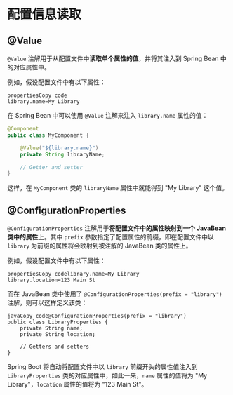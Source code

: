 



# 配置信息读取

## @Value

`@Value` 注解用于从配置文件中**读取单个属性的值**，并将其注入到 Spring Bean 中的对应属性中。

例如，假设配置文件中有以下属性：

```
propertiesCopy code
library.name=My Library
```

在 Spring Bean 中可以使用 `@Value` 注解来注入 `library.name` 属性的值：

```java
@Component
public class MyComponent {

    @Value("${library.name}")
    private String libraryName;

    // Getter and setter
}
```

这样，在 `MyComponent` 类的 `libraryName` 属性中就能得到 "My Library" 这个值。



## @ConfigurationProperties

`@ConfigurationProperties` 注解用于**将配置文件中的属性映射到一个 JavaBean 类中的属性**上。其中 `prefix` 参数指定了配置属性的前缀，即在配置文件中以 `library` 为前缀的属性将会映射到被注解的 JavaBean 类的属性上。

例如，假设配置文件中有以下属性：

```
propertiesCopy codelibrary.name=My Library
library.location=123 Main St
```

而在 JavaBean 类中使用了 `@ConfigurationProperties(prefix = "library")` 注解，则可以这样定义该类：

```
javaCopy code@ConfigurationProperties(prefix = "library")
public class LibraryProperties {
    private String name;
    private String location;

    // Getters and setters
}
```

Spring Boot 将自动将配置文件中以 `library` 前缀开头的属性值注入到 `LibraryProperties` 类的对应属性中，如此一来，`name` 属性的值将为 "My Library"，`location` 属性的值将为 "123 Main St"。